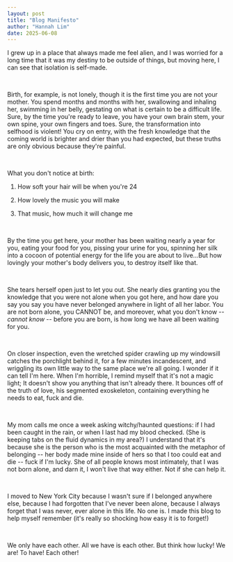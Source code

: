 ```yaml
---
layout: post
title: "Blog Manifesto"
author: "Hannah Lim"
date: 2025-06-08
---
```


I grew up in a place that always made me feel alien, and I was worried for a long time that it was my destiny to be outside of things, but moving here, I can see that isolation is self-made.

<br>

Birth, for example, is not lonely, though it is the first time you are not your mother. You spend months and months with her, swallowing and inhaling her, swimming in her belly, gestating on what is certain to be a difficult life. Sure, by the time you're ready to leave, you have your own brain stem, your own spine, your own fingers and toes. Sure, the transformation into selfhood is violent! You cry on entry, with the fresh knowledge that the coming world is brighter and drier than you had expected, but these truths are only obvious because they're painful. 

<br>

What you don't notice at birth:

1. How soft your hair will be when you're 24

2. How lovely the music you will make

3. That music, how much it will change me

<br>

By the time you get here, your mother has been waiting nearly a year for you, eating your food for you, pissing your urine for you, spinning her silk into a cocoon of potential energy for the life you are about to live...But how lovingly your mother's body delivers you, to destroy itself like that. 

<br>

She tears herself open just to let you out. She nearly dies granting you the knowledge that you were not alone when you got here, and how dare you say you say you have never belonged anywhere in light of all her labor. You are not born alone, you CANNOT be, and moreover, what you don't know -- _cannot know_ -- before you are born, is how long we have all been waiting for you.

<br>

On closer inspection, even the wretched spider crawling up my windowsill catches the porchlight behind it, for a few minutes incandescent, and wriggling its own little way to the same place we're all going. I wonder if it can tell I'm here. When I'm horrible, I remind myself that it's not a magic light; It doesn't show you anything that isn't already there. It bounces off of the truth of love, his segmented exoskeleton, containing everything he needs to eat, fuck and die.

<br>

My mom calls me once a week asking witchy/haunted questions: if I had been caught in the rain, or when I last had my blood checked. (She is keeping tabs on the fluid dynamics in my area?) I understand that it's because she is the person who is the most acquainted with the metaphor of belonging -- her body made mine inside of hers so that I too could eat and die -- fuck if I'm lucky. She of all people knows most intimately, that I was not born alone, and darn it, I won't live that way either. Not if she can help it.

<br>

I moved to New York City because I wasn't sure if I belonged anywhere else, because I had forgotten that I've never been alone, because I always forget that I was never, ever alone in this life. No one is. I made this blog to help myself remember (it's really so shocking how easy it is to forget!)

<br>

We only have each other. All we have is each other. But think how lucky! We are! To have! Each other!